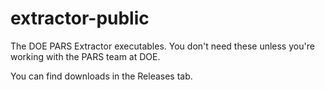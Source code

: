 # extractor-public
The DOE PARS Extractor executables. You don't need these unless you're working with the PARS team at DOE.

You can find downloads in the Releases tab.

